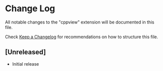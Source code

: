 # Change Log

All notable changes to the "cppview" extension will be documented in this file.

Check [Keep a Changelog](http://keepachangelog.com/) for recommendations on how to structure this file.

## [Unreleased]

- Initial release